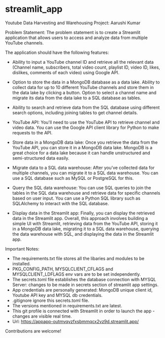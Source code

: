# streamlit_app
Youtube Data Harvesting and Warehousing Project: Aarushi Kumar

Problem Statement: The problem statement is to create a Streamlit application that allows users to access and analyze data from multiple YouTube channels.

The application should have the following features:

- Ability to input a YouTube channel ID and retrieve all the relevant data (Channel name, subscribers, total video count, playlist ID, video ID, likes, dislikes, comments of each video) using Google API.

- Option to store the data in a MongoDB database as a data lake. Ability to collect data for up to 10 different YouTube channels and store them in the data lake by clicking a button. Option to select a channel name and migrate its data from the data lake to a SQL database as tables.
  
- Ability to search and retrieve data from the SQL database using different search options, including joining tables to get channel details.

- YouTube API: You'll need to use the YouTube API to retrieve channel and video data. You can use the Google API client library for Python to make requests to the API.

- Store data in a MongoDB data lake: Once you retrieve the data from the YouTube API, you can store it in a MongoDB data lake. MongoDB is a great choice for a data lake because it can handle unstructured and semi-structured data easily.

- Migrate data to a SQL data warehouse: After you've collected data for multiple channels, you can migrate it to a SQL data warehouse. You can use a SQL database such as MySQL or PostgreSQL for this.

- Query the SQL data warehouse: You can use SQL queries to join the tables in the SQL data warehouse and retrieve data for specific channels based on user input. You can use a Python SQL library such as SQLAlchemy to interact with the SQL database.

- Display data in the Streamlit app: Finally, you can display the retrieved data in the Streamlit app. Overall, this approach involves building a simple UI with Streamlit, retrieving data from the YouTube API, storing it in a MongoDB data lake, migrating it to a SQL data warehouse, querying the data warehouse with SQL, and displaying the data in the Streamlit app.

Important Notes:
- The requirements.txt file stores all the libaries and modules to be installed.
- PKG_CONFIG_PATH, MYSQLCLIENT_CFLAGS and MYSQLCLIENT_LDFLAGS env vars are to be set independently.
- The secrets.toml file establishes the database connection with MYSQL Server: changes to be made in secrets section of streamlit app settings.
- App credentials are personally generated: MongoDB unique client id, Youtube API key and MYSQL db credentials.
- .gitignore ignore this secrets.toml file.
- The versions mentioned in requirements.txt are latest.
- This git profile is connected with Streamlit in order to launch the app - changes are visible real time.
- Url: https://appapp-outmvqvzfxsbmmqcx2vz9d.streamlit.app/

Contributions are welcome! 
